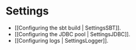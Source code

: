 # Settings

- [[Configuring the sbt build | SettingsSBT]].
- [[Configuring the JDBC pool | SettingsJDBC]].
- [[Configuring logs | SettingsLogger]].
